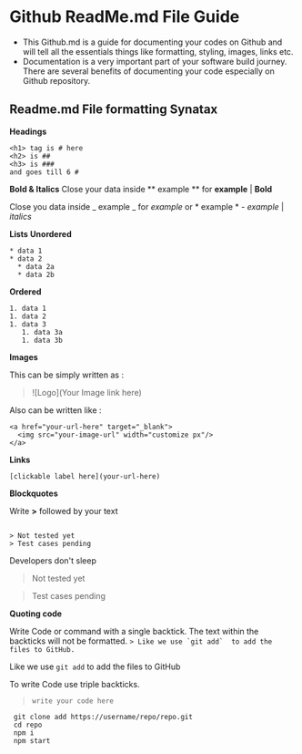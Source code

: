 # Github ReadMe.md File Guide
- This Github.md is a guide for documenting your codes on Github and will tell all the essentials things like formatting, styling, images, links etc. 
- Documentation is a very important part of your software build journey. There are several benefits of documenting your code especially on Github repository.

## Readme.md File formatting Synatax
**Headings**
```
<h1> tag is # here 
<h2> is ##
<h3> is ###
and goes till 6 #
```
**Bold & Italics**
Close your data inside ** example ** for **example** | **Bold**

Close you data inside _ example _ for _example_ or  * example * - *example* | *italics*

**Lists**
**Unordered**
```
* data 1
* data 2
  * data 2a
  * data 2b
```
**Ordered**
```
1. data 1
1. data 2
1. data 3
   1. data 3a
   1. data 3b
```
**Images**

This can be simply written as :
> ![Logo](Your Image link here) 

Also can be written like :

```
<a href="your-url-here" target="_blank">
  <img src="your-image-url" width="customize px"/>
</a>
```

**Links**

``` [clickable label here](your-url-here) ```

**Blockquotes**

Write **>** followed by your text

```Developers don't sleep

> Not tested yet
> Test cases pending
```

Developers don't sleep

> Not tested yet

> Test cases pending


**Quoting code**

Write Code or command with a single backtick. The text within the backticks will not be formatted.
 ``` > Like we use `git add`  to add the files to GitHub. ```

Like we use `git add` to add the files to GitHub

To write Code use triple backticks.
 
 >  ``` write your code here ```
```
 git clone add https://username/repo/repo.git
 cd repo
 npm i
 npm start
 ```
 
